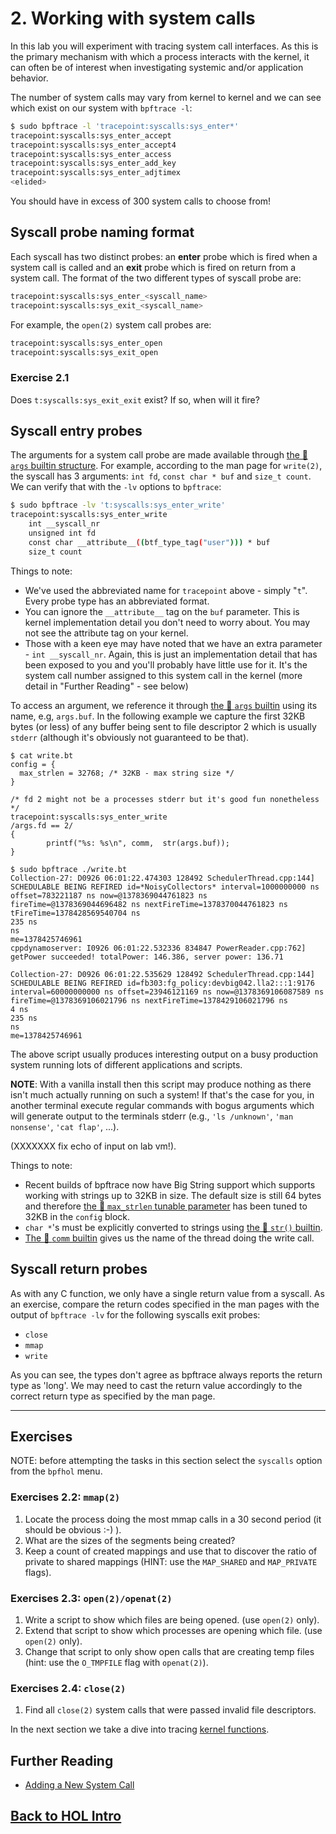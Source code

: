 # 2. Working with system calls

In this lab you will experiment with tracing system call interfaces. As this is the primary mechanism with which a process interacts with the kernel, it can often be of interest when investigating systemic and/or application behavior.

The number of system calls may vary from kernel to kernel and we can see which exist on our system with `bpftrace -l`:

```sh
$ sudo bpftrace -l 'tracepoint:syscalls:sys_enter*'
tracepoint:syscalls:sys_enter_accept
tracepoint:syscalls:sys_enter_accept4
tracepoint:syscalls:sys_enter_access
tracepoint:syscalls:sys_enter_add_key
tracepoint:syscalls:sys_enter_adjtimex
<elided>
```

You should have in excess of 300 system calls to choose from!


## Syscall probe naming format

Each syscall has two distinct probes: an **enter** probe which is fired when a system call is called and an **exit** probe which is fired on return from a system call. The format of the two different types of syscall probe are:

```sh
tracepoint:syscalls:sys_enter_<syscall_name>
tracepoint:syscalls:sys_exit_<syscall_name>
```

For example, the `open(2)` system call probes are:

```sh
tracepoint:syscalls:sys_enter_open
tracepoint:syscalls:sys_exit_open
```

### Exercise 2.1

Does `t:syscalls:sys_exit_exit` exist? If so, when will it fire?

## Syscall entry probes

The arguments for a system call probe are made available through [the 📖 `args` builtin structure](/docs/pre-release#_builtins). For example, according to the man page for `write(2)`, the syscall has 3 arguments: `int fd`, `const char * buf` and `size_t count`. We can verify that with the `-lv` options to `bpftrace`:

```sh
$ sudo bpftrace -lv 't:syscalls:sys_enter_write'
tracepoint:syscalls:sys_enter_write
    int __syscall_nr
    unsigned int fd
    const char __attribute__((btf_type_tag("user"))) * buf
    size_t count
```

Things to note:

* We've used the abbreviated name for `tracepoint` above - simply "`t`". Every probe type has an abbreviated format.
* You can ignore the `__attribute__` tag on the `buf` parameter. This is kernel implementation detail you don't need to worry about. You may not see the attribute tag on your kernel.
* Those with a keen eye may have noted that we have an extra parameter - `int __syscall_nr`. Again, this is just an implementation detail that has been exposed to you and you'll probably have little use for it. It's the system call number assigned to this system call in the kernel (more detail in "Further Reading" - see below)

To access an argument, we reference it through [the 📖 `args` builtin](/docs/pre-release#_builtins) using its name, e.g, `args.buf`. In the following example we capture the first 32KB bytes (or less) of any buffer being sent to file descriptor 2 which is usually `stderr` (although it's obviously not guaranteed to be that).

```
$ cat write.bt
config = {
  max_strlen = 32768; /* 32KB - max string size */
}

/* fd 2 might not be a processes stderr but it's good fun nonetheless */
tracepoint:syscalls:sys_enter_write
/args.fd == 2/
{
        printf("%s: %s\n", comm,  str(args.buf));
}

$ sudo bpftrace ./write.bt
Collection-27: D0926 06:01:22.474303 128492 SchedulerThread.cpp:144] SCHEDULABLE BEING REFIRED id=*NoisyCollectors* interval=1000000000 ns offset=783221187 ns now=@1378369044761823 ns fireTime=@1378369044696482 ns nextFireTime=1378370044761823 ns
tFireTime=1378428569540704 ns
235 ns
ns
me=1378425746961
cppdynamoserver: I0926 06:01:22.532336 834847 PowerReader.cpp:762] getPower succeeded! totalPower: 146.386, server power: 136.71

Collection-27: D0926 06:01:22.535629 128492 SchedulerThread.cpp:144] SCHEDULABLE BEING REFIRED id=fb303:fg_policy:devbig042.lla2:::1:9176 interval=60000000000 ns offset=23946121169 ns now=@1378369106087589 ns fireTime=@1378369106021796 ns nextFireTime=1378429106021796 ns
4 ns
235 ns
ns
me=1378425746961
```

The above script usually produces interesting output on a busy production system running lots of different applications and scripts.

**NOTE**: With a vanilla install then this script may produce nothing as there isn't much actually running on such a system! If that's the case for you, in another terminal execute regular commands with bogus arguments which will generate output to the terminals stderr (e.g., `'ls /unknown'`, `'man nonsense'`, `'cat flap'`, ...).

(XXXXXXX fix echo of input on lab vm!).

Things to note:

* Recent builds of bpftrace now have Big String support which supports working with strings up to 32KB in size. The default size is still 64 bytes and therefore [the 📖 `max_strlen` tunable parameter](/docs/pre-release#_max_strlen) has been tuned to 32KB in the `config` block.
* `char *`'s must be explicitly converted to strings using [the 📖 `str()` builtin](/docs/pre-release#functions-str).
* [The 📖 `comm` builtin](/docs/pre-release#_builtins) gives us the name of the thread doing the write call.

## Syscall return probes

As with any C function, we only have a single return value from a syscall. As an exercise, compare the return codes specified in the man pages with the output of `bpftrace -lv` for the following syscalls exit probes:

- `close`
- `mmap`
- `write`

As you can see, the types don't agree as bpftrace always reports the return type as 'long'. We may need to cast the return value accordingly to the correct return type as specified by the man page.

---

## Exercises

NOTE: before attempting the tasks in this section select the `syscalls` option from the `bpfhol` menu.

### Exercises 2.2: `mmap(2)`

1. Locate the process doing the most mmap calls in a 30 second period (it should be obvious :-) ).
1. What are the sizes of the segments being created?
1. Keep a count of created mappings and use that to discover the ratio of private to shared mappings (HINT: use the `MAP_SHARED` and `MAP_PRIVATE` flags).

### Exercises 2.3: `open(2)/openat(2)`

1. Write a script to show which files are being opened. (use `open(2)` only).
1. Extend that script to show which processes are opening which file. (use `open(2)` only). 
1. Change that script to only show open calls that are creating temp files (hint: use the `O_TMPFILE` flag with `openat(2)`).

### Exercises 2.4: `close(2)`

1. Find all `close(2)` system calls that were passed invalid file descriptors.

In the next section we take a dive into tracing [kernel functions](https://internalfb.com/intern/wiki/Bpftrace_hands-on-lab/3._Working_with_kernel_probes/).


## Further Reading

* [Adding a New System Call](https://www.kernel.org/doc/html/latest/process/adding-syscalls.html)

## [Back to HOL Intro](./intro)
